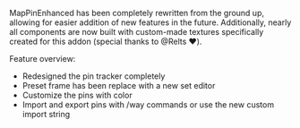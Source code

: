 MapPinEnhanced has been completely rewritten from the ground up, allowing for easier addition of new features in the future. Additionally, nearly all components are now built with custom-made textures specifically created for this addon (special thanks to @Relts ❤️).

Feature overview:

- Redesigned the pin tracker completely
- Preset frame has been replace with a new set editor
- Customize the pins with color
- Import and export pins with /way commands or use the new custom import string
